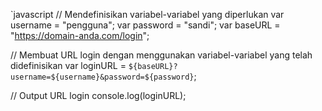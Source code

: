 `javascript
// Mendefinisikan variabel-variabel yang diperlukan
var username = "pengguna";
var password = "sandi";
var baseURL = "https://domain-anda.com/login";

// Membuat URL login dengan menggunakan variabel-variabel yang telah didefinisikan
var loginURL = `${baseURL}?username=${username}&password=${password}`;

// Output URL login
console.log(loginURL);
